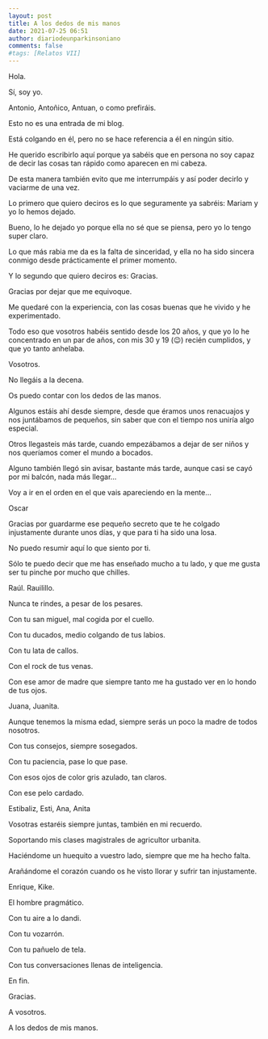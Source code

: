 ```yaml
---
layout: post
title: A los dedos de mis manos
date: 2021-07-25 06:51
author: diariodeunparkinsoniano
comments: false
#tags: [Relatos VII]
---
```


Hola.

Sí, soy yo.

Antonio, Antoñico, Antuan, o como prefiráis.

Esto no es una entrada de mi blog.

Está colgando en él, pero no se hace referencia a él en ningún sitio.

He querido escribirlo aquí porque ya sabéis que en persona no soy capaz de decir las cosas tan rápido como aparecen en mi cabeza.

De esta manera también evito que me interrumpáis y así poder decirlo y vaciarme de una vez.

Lo primero que quiero deciros es lo que seguramente ya sabréis: Mariam y yo lo hemos dejado. 

Bueno, lo he dejado yo porque ella no sé que se piensa, pero yo lo tengo super claro. 

Lo que más rabia me da es la falta de sinceridad, y ella no ha sido sincera conmigo desde prácticamente el primer momento.

Y lo segundo que quiero deciros es: Gracias.

Gracias por dejar que me equivoque.

Me quedaré con la experiencia, con las cosas buenas que he vivido y he experimentado.

Todo eso que vosotros habéis sentido desde los 20 años, y que yo lo he concentrado en un par de años, con mis 30 y 19 (😉) recién cumplidos, y que yo tanto anhelaba.

Vosotros.

No llegáis a la decena.

Os puedo contar con los dedos de las manos.

Algunos estáis ahí desde siempre, desde que éramos unos renacuajos y nos juntábamos de pequeños, sin saber que con el tiempo nos uniría algo especial.

Otros llegasteis más tarde, cuando empezábamos a dejar de ser niños y nos queríamos comer el mundo a bocados.

Alguno también llegó sin avisar, bastante más tarde, aunque casi se cayó por mi balcón, nada más llegar…

Voy a ir en el orden en el que vais apareciendo en la mente…

Oscar

Gracias por guardarme ese pequeño secreto que te he colgado injustamente durante unos días, y que para ti ha sido una losa.

No puedo resumir aquí lo que siento por ti.

Sólo te puedo decir que me has enseñado mucho a tu lado, y que me gusta ser tu pinche por mucho que chilles.

Raúl. Rauilillo. 

Nunca te rindes, a pesar de los pesares.

Con tu san miguel, mal cogida por el cuello.

Con tu ducados, medio colgando de tus labios.

Con tu lata de callos.

Con el rock de tus venas.

Con ese amor de madre que siempre tanto me ha gustado ver en lo hondo de tus ojos.

Juana, Juanita.

Aunque tenemos la misma edad, siempre serás un poco la madre de todos nosotros.

Con tus consejos, siempre sosegados.

Con tu paciencia, pase lo que pase.

Con esos ojos de color gris azulado, tan claros.

Con ese pelo cardado.

Estibaliz, Esti, Ana, Anita

Vosotras estaréis siempre juntas, también en mi recuerdo.

Soportando mis clases magistrales de agricultor urbanita.

Haciéndome un huequito a vuestro lado, siempre que me ha hecho falta.

Arañándome el corazón cuando os he visto llorar y sufrir tan injustamente.

Enrique, Kike.

El hombre pragmático.

Con tu aire a lo dandi.

Con tu vozarrón.

Con tu pañuelo de tela.

Con tus conversaciones llenas de inteligencia.

En fin.

Gracias.

A vosotros.

A los dedos de mis manos.


